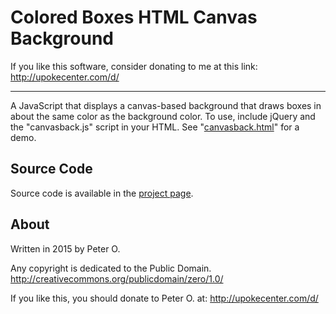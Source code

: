 Colored Boxes HTML Canvas Background
====

If you like this software, consider donating to me at this link: http://upokecenter.com/d/

----

A JavaScript that displays a canvas-based background that draws boxes in about the same
color as the background color.  To use, include jQuery and the "canvasback.js" script in your
HTML.  See "[canvasback.html](http://peteroupc.github.io/canvasback/canvasback.html)" for a demo.

Source Code
---------
Source code is available in the [project page](https://github.com/peteroupc/canvasback).

About
-----------

Written in 2015 by Peter O.

Any copyright is dedicated to the Public Domain.
http://creativecommons.org/publicdomain/zero/1.0/

If you like this, you should donate to Peter O.
at: http://upokecenter.com/d/
